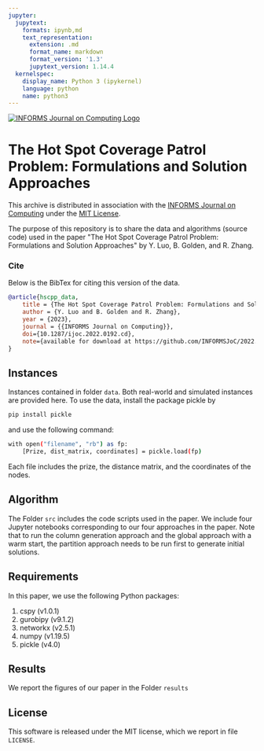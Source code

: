 ```yaml
---
jupyter:
  jupytext:
    formats: ipynb,md
    text_representation:
      extension: .md
      format_name: markdown
      format_version: '1.3'
      jupytext_version: 1.14.4
  kernelspec:
    display_name: Python 3 (ipykernel)
    language: python
    name: python3
---
```


<!-- #region -->
[![INFORMS Journal on Computing Logo](https://INFORMSJoC.github.io/logos/INFORMS_Journal_on_Computing_Header.jpg)](https://pubsonline.informs.org/journal/ijoc)

# The Hot Spot Coverage Patrol Problem: Formulations and Solution Approaches

This archive is distributed in association with the [INFORMS Journal on Computing](https://pubsonline.informs.org/journal/ijoc) under the [MIT License](LICENSE).

The purpose of this repository is to share the data and algorithms (source code) used in the paper "The Hot Spot Coverage Patrol Problem: Formulations and Solution Approaches" by Y. Luo, B. Golden, and R. Zhang.

### Cite
Below is the BibTex for citing this version of the data.

```bib
@article{hscpp_data,
    title = {The Hot Spot Coverage Patrol Problem: Formulations and Solution Approaches},
    author = {Y. Luo and B. Golden and R. Zhang},
    year = {2023},
    journal = {{INFORMS Journal on Computing}},
    doi={10.1287/ijoc.2022.0192.cd},
    note={available for download at https://github.com/INFORMSJoC/2022.0192}
}
```

## Instances

Instances contained in folder `data`. Both real-world and simulated instances are provided here. To use the data, install the package pickle by

```bash
pip install pickle
```
and use the following command:

```bash
with open("filename", "rb") as fp: 
    [Prize, dist_matrix, coordinates] = pickle.load(fp)
```

Each file includes the prize, the distance matrix, and the coordinates of the nodes.


## Algorithm
The Folder `src` includes the code scripts used in the paper. We include four Jupyter notebooks corresponding to our four approaches in the paper. Note that to run the column generation approach and the global approach with a warm start, the partition approach needs to be run first to generate initial solutions.

## Requirements

In this paper, we use the following Python packages:

1. cspy (v1.0.1)
2. gurobipy (v9.1.2)
3. networkx (v2.5.1)
4. numpy (v1.19.5)
5. pickle (v4.0)


## Results
We report the figures of our paper in the Folder `results`

## License

This software is released under the MIT license, which we report in file `LICENSE`.
<!-- #endregion -->
